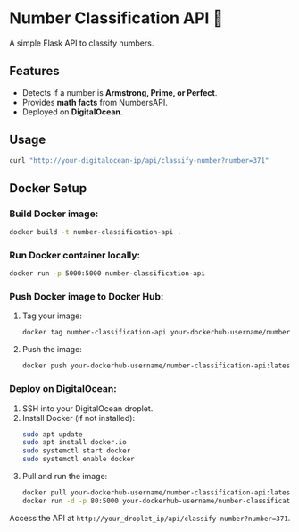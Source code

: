 # Number Classification API 🚀
A simple Flask API to classify numbers.

## Features
- Detects if a number is **Armstrong, Prime, or Perfect**.
- Provides **math facts** from NumbersAPI.
- Deployed on **DigitalOcean**.

## Usage
```sh
curl "http://your-digitalocean-ip/api/classify-number?number=371"
```

## Docker Setup

### Build Docker image:
```sh
docker build -t number-classification-api .
```

### Run Docker container locally:
```sh
docker run -p 5000:5000 number-classification-api
```

### Push Docker image to Docker Hub:
1. Tag your image:
    ```sh
    docker tag number-classification-api your-dockerhub-username/number-classification-api:latest
    ```
2. Push the image:
    ```sh
    docker push your-dockerhub-username/number-classification-api:latest
    ```

### Deploy on DigitalOcean:

1. SSH into your DigitalOcean droplet.
2. Install Docker (if not installed):
    ```sh
    sudo apt update
    sudo apt install docker.io
    sudo systemctl start docker
    sudo systemctl enable docker
    ```
3. Pull and run the image:
    ```sh
    docker pull your-dockerhub-username/number-classification-api:latest
    docker run -d -p 80:5000 your-dockerhub-username/number-classification-api
    ```

Access the API at `http://your_droplet_ip/api/classify-number?number=371`.
